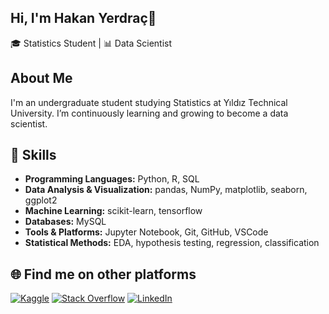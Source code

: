 ## Hi, I'm Hakan Yerdraç👋

🎓 Statistics Student | 📊 Data Scientist

## About Me

I'm an undergraduate student studying Statistics at Yıldız Technical University.
I’m continuously learning and growing to become a data scientist.

## 🚀 Skills

- **Programming Languages:** Python, R, SQL  
- **Data Analysis & Visualization:** pandas, NumPy, matplotlib, seaborn, ggplot2  
- **Machine Learning:** scikit-learn, tensorflow  
- **Databases:** MySQL 
- **Tools & Platforms:** Jupyter Notebook, Git, GitHub, VSCode  
- **Statistical Methods:** EDA, hypothesis testing, regression, classification

## 🌐 Find me on other platforms

[![Kaggle](https://img.shields.io/badge/Kaggle-20BEFF?style=flat&logo=kaggle&logoColor=white)](https://www.kaggle.com/hyerdrac)
[![Stack Overflow](https://img.shields.io/badge/Stack%20Overflow-FE7A16?style=flat&logo=stack-overflow&logoColor=white)](https://stackoverflow.com/users/29451119/hyerdrac)
[![LinkedIn](https://img.shields.io/badge/LinkedIn-0077B5?style=flat&logo=linkedin&logoColor=white)](https://www.linkedin.com/in/hakanyerdrac/)

<!--
**hyerdrac/hyerdrac** is a ✨ _special_ ✨ repository because its `README.md` (this file) appears on your GitHub profile.

Here are some ideas to get you started:

- 🔭 I’m currently working on ...
- 🌱 I’m currently learning ...
- 👯 I’m looking to collaborate on ...
- 🤔 I’m looking for help with ...
- 💬 Ask me about ...
- 📫 How to reach me: ...
- 😄 Pronouns: ...
- ⚡ Fun fact: ...
-->
